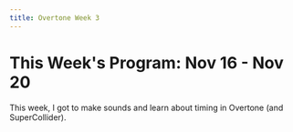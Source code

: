 ```yaml
---
title: Overtone Week 3
---
```


This Week's Program: Nov 16 - Nov 20
====================================

This week, I got to make sounds and learn about timing in Overtone
(and SuperCollider).
